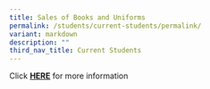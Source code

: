 ```yaml
---
title: Sales of Books and Uniforms
permalink: /students/current-students/permalink/
variant: markdown
description: ""
third_nav_title: Current Students
---
```

Click&nbsp;<b>[HERE](/files/Sec%201%20Posting%20Matters/sales%20of%20books%20and%20uniforms.pdf)</b> for more information
